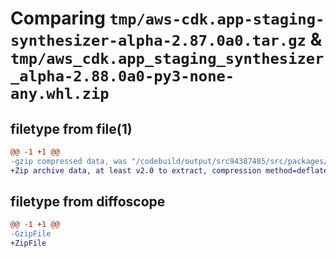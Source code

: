 # Comparing `tmp/aws-cdk.app-staging-synthesizer-alpha-2.87.0a0.tar.gz` & `tmp/aws_cdk.app_staging_synthesizer_alpha-2.88.0a0-py3-none-any.whl.zip`

## filetype from file(1)

```diff
@@ -1 +1 @@
-gzip compressed data, was "/codebuild/output/src94387485/src/packages/@aws-cdk/app-staging-synthesizer-alpha/dist/python/aws-cdk.app-staging-synthesizer-a", last modified: Thu Jul  6 16:50:43 2023, max compression
+Zip archive data, at least v2.0 to extract, compression method=deflate
```

## filetype from diffoscope

```diff
@@ -1 +1 @@
-GzipFile
+ZipFile
```

